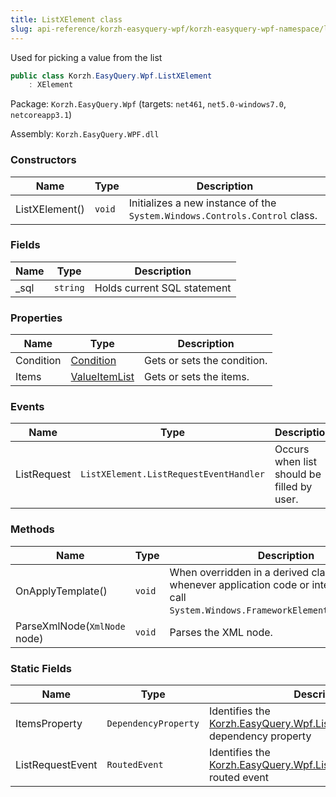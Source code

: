 ```yaml
---
title: ListXElement class
slug: api-reference/korzh-easyquery-wpf/korzh-easyquery-wpf-namespace/listxelement-class
---
```

Used for picking a value from the list
```csharp
public class Korzh.EasyQuery.Wpf.ListXElement
    : XElement

```
Package: `Korzh.EasyQuery.Wpf` (targets: `net461`, `net5.0-windows7.0`, `netcoreapp3.1`)

Assembly: `Korzh.EasyQuery.WPF.dll`

### Constructors

| Name | Type | Description | 
| --- | --- | --- | 
| ListXElement() | `void` | Initializes a new instance of the `System.Windows.Controls.Control` class. | 


### Fields

| Name | Type | Description | 
| --- | --- | --- | 
| _sql | `string` | Holds current SQL statement | 


### Properties

| Name | Type | Description | 
| --- | --- | --- | 
| Condition | [Condition](/api-reference/korzh-easyquery/korzh-easyquery-namespace/condition-class) | Gets or sets the condition. | 
| Items | [ValueItemList](/api-reference/korzh-easyquery-wpf/korzh-easyquery-wpf-namespace/valueitemlist-class) | Gets or sets the items. | 


### Events

| Name | Type | Description | 
| --- | --- | --- | 
| ListRequest | `ListXElement.ListRequestEventHandler` | Occurs when list should be filled by user. | 


### Methods

| Name | Type | Description | 
| --- | --- | --- | 
| OnApplyTemplate() | `void` | When overridden in a derived class, is invoked whenever application code or internal processes call `System.Windows.FrameworkElement.ApplyTemplate`. | 
| ParseXmlNode(`XmlNode` node) | `void` | Parses the XML node. | 


### Static Fields

| Name | Type | Description | 
| --- | --- | --- | 
| ItemsProperty | `DependencyProperty` | Identifies the [Korzh.EasyQuery.Wpf.ListXElement.Items](/api-reference/korzh-easyquery-wpf/korzh-easyquery-wpf-namespace/listxelement-class) dependency property | 
| ListRequestEvent | `RoutedEvent` | Identifies the [Korzh.EasyQuery.Wpf.ListXElement.ListRequest](/api-reference/korzh-easyquery-wpf/korzh-easyquery-wpf-namespace/listxelement-class) routed event |
